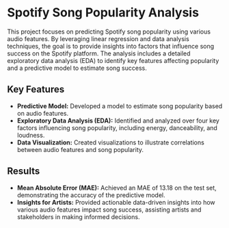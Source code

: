 # Spotify Song Popularity Analysis

This project focuses on predicting Spotify song popularity using various audio features. By leveraging linear regression and data analysis techniques, the goal is to provide insights into factors that influence song success on the Spotify platform. The analysis includes a detailed exploratory data analysis (EDA) to identify key features affecting popularity and a predictive model to estimate song success.

## Key Features

- **Predictive Model:** Developed a model to estimate song popularity based on audio features.
- **Exploratory Data Analysis (EDA):** Identified and analyzed over four key factors influencing song popularity, including energy, danceability, and loudness.
- **Data Visualization:** Created visualizations to illustrate correlations between audio features and song popularity.

## Results

- **Mean Absolute Error (MAE):** Achieved an MAE of 13.18 on the test set, demonstrating the accuracy of the predictive model.
- **Insights for Artists:** Provided actionable data-driven insights into how various audio features impact song success, assisting artists and stakeholders in making informed decisions.



